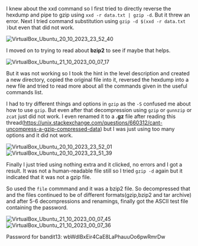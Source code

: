 I knew about the xxd command so I first tried to directly reverse the hexdump and pipe to gzip using ```xxd -r data.txt | gzip -d```. But it threw an error.
Next I tried command substitution using ``` gzip -d $(xxd -r data.txt ) ```but even that did not work.

![VirtualBox_Ubuntu_20_10_2023_23_52_40](https://github.com/CoderZonora/overthewire_bandit_writeup/assets/140229408/34fe2376-9b28-4339-85a6-775b021f5440)

I moved on to trying to read about **bzip2** to see if maybe that helps.

![VirtualBox_Ubuntu_21_10_2023_00_07_17](https://github.com/CoderZonora/overthewire_bandit_writeup/assets/140229408/46f347fd-519f-4ea7-a5dd-7f036e77f8af)

But it was not working so I took the hint in the level description and created a new directory, copied the original file into it, reversed the hexdump into a new file 
and tried to read more about all the commands given in the useful commands list.


I had to try different things and options in ```gzip``` as the ```-S``` confused me about how to use ```gzip```.
But even after that decompression using ```gzip``` or ```gunnzip``` or ```zcat``` just did not work.
I even renamed it to a **.gz** file after reading this thread(https://unix.stackexchange.com/questions/660312/cant-uncompress-a-gzip-compressed-data) but I was just using too many options and it did not work.

![VirtualBox_Ubuntu_20_10_2023_23_52_01](https://github.com/CoderZonora/overthewire_bandit_writeup/assets/140229408/1154cb37-5f8c-42a4-93ba-6dd888539c46)
![VirtualBox_Ubuntu_20_10_2023_23_51_39](https://github.com/CoderZonora/overthewire_bandit_writeup/assets/140229408/55a2ca2d-c142-4190-9f14-05bc3722ad74)

Finally I just tried using nothing extra and it clicked, no errors and I got a result. It was not a human-readable file still so I tried ```gzip -d``` again but it indicated that it was not a gzip file.


So used the ```file``` commmand and it was a bzip2 file. So decompressed that and the files continued to be of different formats(gzip,bzip2 and tar archive) and after 5-6 decompressions and renamings, 
finally got the ASCII test file containing the password.

![VirtualBox_Ubuntu_21_10_2023_00_07_45](https://github.com/CoderZonora/overthewire_bandit_writeup/assets/140229408/b1ac419b-2f52-4e14-a808-82baeb9ea0a8)
![VirtualBox_Ubuntu_21_10_2023_00_07_36](https://github.com/CoderZonora/overthewire_bandit_writeup/assets/140229408/e1923775-0ce6-4f31-8c5e-aec5286c7d3b)



Password for bandit13: wbWdlBxEir4CaE8LaPhauuOo6pwRmrDw
